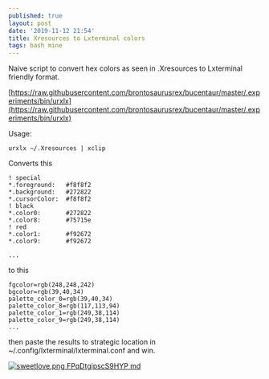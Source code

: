 ```yaml
---
published: true
layout: post
date: '2019-11-12 21:54'
title: Xresources to Lxterminal colors
tags: bash mine 
---
```

Naive script to convert hex colors as seen in .Xresources to Lxterminal friendly format.

[https://raw.githubusercontent.com/brontosaurusrex/bucentaur/master/.experiments/bin/urxlx](https://raw.githubusercontent.com/brontosaurusrex/bucentaur/master/.experiments/bin/urxlx)

Usage:

    urxlx ~/.Xresources | xclip

Converts this

    ! special
    *.foreground:   #f8f8f2
    *.background:   #272822
    *.cursorColor:  #f8f8f2
    ! black
    *.color0:       #272822
    *.color8:       #75715e
    ! red
    *.color1:       #f92672
    *.color9:       #f92672
     
    ...
     
to this

    fgcolor=rgb(248,248,242)
    bgcolor=rgb(39,40,34)
    palette_color_0=rgb(39,40,34)
    palette_color_8=rgb(117,113,94)
    palette_color_1=rgb(249,38,114)
    palette_color_9=rgb(249,38,114)
    ...

then paste the results to strategic location in ~/.config/lxterminal/lxterminal.conf and win.

[![sweetlove.png FPqDtgipscS9HYP md](https://i.imgur.com/H4iETtgl.png)](https://i.imgur.com/H4iETtg.png)

